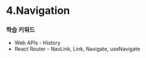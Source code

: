 # 4.Navigation

### 학습 키워드

* Web APIs - History
* React Router - NavLink, Link, Navigate, useNavigate
